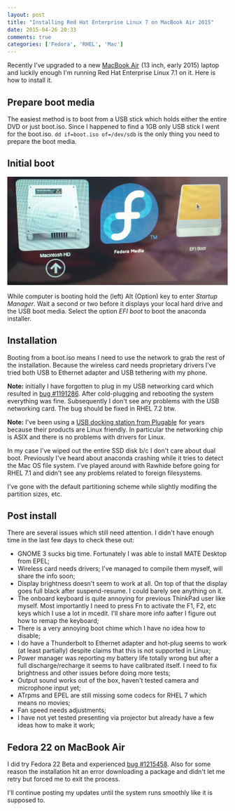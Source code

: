 ```yaml
---
layout: post
title: "Installing Red Hat Enterprise Linux 7 on MacBook Air 2015"
date: 2015-04-26 20:33
comments: true
categories: ['Fedora', 'RHEL', 'Mac']
---
```


Recently I've upgraded to a new 
<a href="http://www.amazon.com/gp/product/B00UGECEUY/ref=as_li_tl?ie=UTF8&camp=1789&creative=390957&creativeASIN=B00UGECEUY&linkCode=as2&tag=atodorovorg-20&linkId=3YENGI5TIYKEC5GM">MacBook Air</a><img src="http://ir-na.amazon-adsystem.com/e/ir?t=atodorovorg-20&l=as2&o=1&a=B00UGECEUY" width="1" height="1" border="0" alt="" style="border:none !important; margin:0px !important;" />
(13 inch, early 2015) laptop and luckily enough I'm running
Red Hat Enterprise Linux 7.1 on it. Here is how to install it.

Prepare boot media
-------------------

The easiest method is to boot from a USB stick which holds
either the entire DVD or just boot.iso. Since I happened to find a 1GB only USB stick I
went for the boot.iso. `dd if=boot.iso of=/dev/sdb` is the only thing you need to prepare
the boot media.

Initial boot
-------------

![Mac boot menu](/images/mac/boot_menu.jpg "Mac boot menu")

While computer is booting hold the (left) Alt (Option) key to enter *Startup Manager*.
Wait a second or two before it displays your local hard drive and the USB boot media.
Select the option *EFI boot* to boot the anaconda installer.

Installation
------------

Booting from a boot.iso means I need to use the network to grab the rest of the installation.
Because the wireless card needs proprietary drivers
I've tried both USB to Ethernet adapter and USB tethering with my phone.

**Note:** initially I have forgotten to plug in my USB networking card which resulted in 
[bug #1191286](https://bugzilla.redhat.com/show_bug.cgi?id=1191286). After cold-plugging and
rebooting the system everything was fine. Subsequently I don't see any problems with the
USB networking card. The bug should be fixed in RHEL 7.2 btw.

**Note:** I've been using a
<a href="http://www.amazon.com/gp/product/B002PONXAI/ref=as_li_tl?ie=UTF8&camp=1789&creative=390957&creativeASIN=B002PONXAI&linkCode=as2&tag=atodorovorg-20&linkId=N4KGQKYSBSDWMMM6">USB docking station from Plugable</a><img src="http://ir-na.amazon-adsystem.com/e/ir?t=atodorovorg-20&l=as2&o=1&a=B002PONXAI" width="1" height="1" border="0" alt="" style="border:none !important; margin:0px !important;" />
for years because their products are Linux friendly. In particular the networking chip is ASIX and
there is no problems with drivers for Linux.

In my case I've wiped out the entire SSD disk b/c I don't care about dual boot.
Previously I've heard about anaconda crashing while it tries to detect the Mac OS file system.
I've played around with Rawhide before going for RHEL 7.1 and didn't see any problems related to
foreign filesystems.

I've gone with the default partitioning scheme while slightly modifing the partition sizes, etc.


Post install
------------

There are several issues which still need attention. I didn't have enough time in the last few
days to check these out:

* GNOME 3 sucks big time. Fortunately I was able to install MATE Desktop from EPEL;
* Wireless card needs drivers; I've managed to compile them myself, will share the info soon;
* Display brightness doesn't seem to work at all. On top of that the display goes full black
after suspend-resume. I could barely see anything on it.
* The onboard keyboard is quite annoying for previous ThinkPad user like myself. Most
importantly I need to press Fn to activate the F1, F2, etc keys which I use a lot in mcedit.
I'll share more info aafter I figure out how to remap the keyboard;
* There is a very annoying boot chime which I have no idea how to disable;
* I do have a Thunderbolt to Ethernet adapter and hot-plug seems to work (at least partially)
despite claims that this is not supported in Linux;
* Power manager was reporting my battery life totally wrong but after a full discharge/recharge
it seems to have calibrated itself. I need to fix brightness and other issues before doing more
tests;
* Output sound works out of the box, haven't tested camera and microphone input yet;
* ATrpms and EPEL are still missing some codecs for RHEL 7 which means no movies;
* Fan speed needs adjustments; 
* I have not yet tested presenting via projector but already have a few ideas how to make it work;


Fedora 22 on MacBook Air
-------------------------

I did try Fedora 22 Beta and experienced 
[bug #1215458](https://bugzilla.redhat.com/show_bug.cgi?id=1215458).
Also for some reason the installation hit an error downloading a package and didn't let me retry
but forced me to exit the process.


I'll continue posting my updates until the system runs smoothly like it is supposed to.
